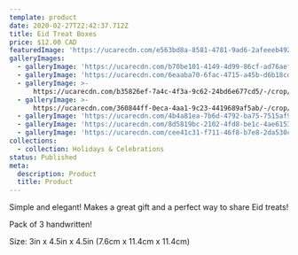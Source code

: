 ```yaml
---
template: product
date: 2020-02-27T22:42:37.712Z
title: Eid Treat Boxes
price: $12.00 CAD
featuredImage: 'https://ucarecdn.com/e563bd8a-8581-4781-9ad6-2afeeeb492c3/'
galleryImages:
  - galleryImage: 'https://ucarecdn.com/b70be101-4149-4d99-86cf-ad76aef2a4a4/'
  - galleryImage: 'https://ucarecdn.com/6eaaba70-6fac-4715-a45b-d6b18cd72d83/'
  - galleryImage: >-
      https://ucarecdn.com/b35826ef-7a4c-4f3a-9c62-24bd6e677cd5/-/crop/1491x2309/0,0/-/preview/
  - galleryImage: >-
      https://ucarecdn.com/360844ff-0eca-4aa1-9c23-4419689af5ab/-/crop/987x1818/0,182/-/preview/
  - galleryImage: 'https://ucarecdn.com/4b4a81ea-7b6d-4792-ba75-7515af94761d/'
  - galleryImage: 'https://ucarecdn.com/8d5819bc-2102-4fd8-be1c-4ae6153a67d2/'
  - galleryImage: 'https://ucarecdn.com/cee41c31-f711-46f8-b7e8-2da530c04f63/'
collections:
  - collection: Holidays & Celebrations
status: Published
meta:
  description: Product
  title: Product
---
```

Simple and elegant! Makes a great gift and a perfect way to share Eid treats!

Pack of 3 handwritten!

Size: 3in x 4.5in x 4.5in (7.6cm x 11.4cm x 11.4cm)

